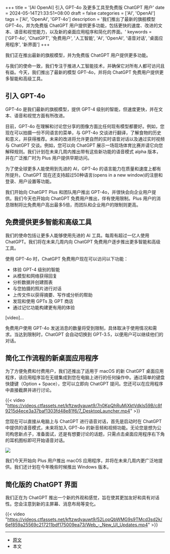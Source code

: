 +++
title = '[AI OpenAI] 引入 GPT-4o 及更多工具至免费版 ChatGPT 用户'
date = 2024-05-14T21:33:51+08:00
draft = false
categories = ['AI', 'OpenAI']
tags = ['AI', 'OpenAI', 'GPT-4o']
description = '我们推出了最新的旗舰模型 GPT-4o，并为免费版 ChatGPT 用户提供更多功能，包括更快的速度、改进的文本、语音和视觉能力，以及新的桌面应用程序和简化的界面。'
keywords = ['GPT-4o', 'ChatGPT', '免费用户', '人工智能', 'AI', 'OpenAI', '语音对话', '桌面应用程序', '新界面']
+++

我们正在推出最新的旗舰模型，并为免费版 ChatGPT 用户提供更多功能。

与我们的使命一致，我们专注于推进人工智能技术，并确保它对所有人都可访问且有益。今天，我们推出了最新的模型 GPT-4o，并将向 ChatGPT 免费用户提供更多智能和高级工具。

## 引入 GPT-4o
GPT-4o 是我们最新的旗舰模型，提供 GPT-4 级别的智能，但速度更快，并在文本、语音和视觉方面有所改进。

目前，GPT-4o 在理解和讨论您分享的图像方面比任何现有模型都要好。例如，您现在可以拍摄一份不同语言的菜单，与 GPT-4o 交谈进行翻译，了解食物的历史和意义，并获得推荐。未来的改进将允许更自然的实时语音对话以及通过实时视频与 ChatGPT 交谈。例如，您可以向 ChatGPT 展示一场现场体育比赛并请它向您解释规则。我们计划在未来几周内推出带有这些新功能的语音模式 alpha 版本，并在广泛推广时为 Plus 用户提供早期访问。

为了使全球更多人能使用到先进的 AI，GPT-4o 的语言能力在质量和速度上都有所提升。ChatGPT 现在还支持超过50种语言(opens in a new window)的注册和登录、用户设置等功能。

我们开始向 ChatGPT Plus 和团队用户推出 GPT-4o，并很快会向企业用户提供。我们今天也开始向 ChatGPT 免费用户推出，伴有使用限制。Plus 用户的消息限制将比免费用户高出最多5倍，而团队和企业用户的限制则更高。

## 免费提供更多智能和高级工具
我们的使命包括让更多人能够使用先进的 AI 工具。每周有超过一亿人使用 ChatGPT。我们将在未来几周内向 ChatGPT 免费用户逐步推出更多智能和高级工具。

使用 GPT-4o 时，ChatGPT 免费用户现在可以访问以下功能：

- 体验 GPT-4 级别的智能
- 从模型和网络获得回复
- 分析数据并创建图表
- 与您拍摄的照片进行对话
- 上传文件以获得摘要、写作或分析的帮助
- 发现和使用 GPTs 及 GPT 商店
- 通过记忆功能构建更有用的体验

[video]...

免费用户使用 GPT-4o 发送消息的数量将受到限制，具体取决于使用情况和需求。当达到限制时，ChatGPT 会自动切换到 GPT-3.5，以便用户可以继续他们的对话。

## 简化工作流程的新桌面应用程序
为了方便免费和付费用户，我们还推出了适用于 macOS 的新 ChatGPT 桌面应用程序，该应用程序旨在无缝集成到您在电脑上进行的任何操作中。通过简单的键盘快捷键（Option + Space），您可以立即向 ChatGPT 提问。您还可以在应用程序中直接截屏并进行讨论。

{{< video "https://videos.ctfassets.net/kftzwdyauwt9/7n0KpQhRuMjXktVdkls59B/c8f9215d4ece3a37baf1303fd48e81f6/7_DesktopLauncher.mp4" >}}

您现在可以直接从电脑上与 ChatGPT 进行语音对话，首先是启动时在 ChatGPT 中提供的语音模式，未来将加入 GPT-4o 的新音频和视频功能。无论您是想为公司构思新点子，准备面试，还是有想要讨论的话题，只需点击桌面应用程序右下角的耳机图标即可开始语音对话。

![](https://images.ctfassets.net/kftzwdyauwt9/6spjPY34T0h2MhikMODTkk/69227eb71df6e7bea84b8bf2b8334358/desktop-headphone.png?w=1920&q=90&fm=webp)

我们今天开始向 Plus 用户推出 macOS 应用程序，并将在未来几周内更广泛地提供。我们还计划在今年晚些时候推出 Windows 版本。

## 简化版的 ChatGPT 界面
我们正在为 ChatGPT 推出一个新的外观和感觉，旨在使其更加友好和具有对话性。您会注意到新的主屏幕、消息布局等变化。

{{< video "https://videos.ctfassets.net/kftzwdyauwt9/52LopQbWMG9s9TMcd3sd2k/6ef859a25569c217211bdf175009ea73/Web_-_New_UI_Updates.mp4" >}}

---

- [原文](https://openai.com/index/gpt-4o-and-more-tools-to-chatgpt-free/)
- 本文
    <!-- - [博客 - 从零开始学AI](...) -->
    <!-- - [微信 - 从零开始学AI](...) -->
    <!-- - [CSDN - 从零开始学AI](...) -->
    <!-- - [掘金 - 从零开始学AI](...) -->
    <!-- - [知乎 - 从零开始学AI](...) -->
    <!-- - [阿里云 - 从零开始学AI](...) -->
    <!-- - [腾讯云 - 从零开始学AI](...) -->
